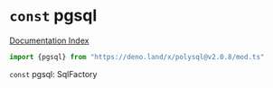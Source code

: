 # `const` pgsql

[Documentation Index](../README.md)

```ts
import {pgsql} from "https://deno.land/x/polysql@v2.0.8/mod.ts"
```

`const` pgsql: SqlFactory

